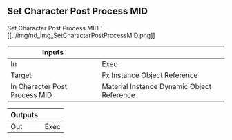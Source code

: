 ## Set Character Post Process MID
Set Character Post Process MID
![[../img/nd_img_SetCharacterPostProcessMID.png]]

|Inputs||
|--|--|
| In | Exec |
| Target | Fx Instance Object Reference |
| In Character Post Process MID | Material Instance Dynamic Object Reference |

|Outputs||
|--|--|
| Out | Exec |
